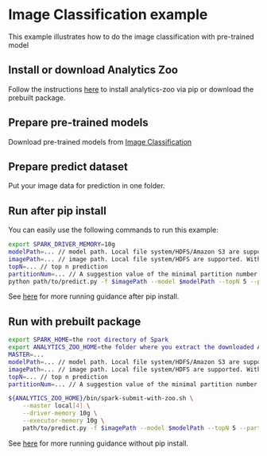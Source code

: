 # Image Classification example
This example illustrates how to do the image classification with pre-trained model

## Install or download Analytics Zoo
Follow the instructions [here](https://analytics-zoo.github.io/master/#PythonUserGuide/install/) to install analytics-zoo via pip or download the prebuilt package.

## Prepare pre-trained models
Download pre-trained models from [Image Classification](https://github.com/intel-analytics/analytics-zoo/blob/master/docs/docs/ProgrammingGuide/image-classification.md)

## Prepare predict dataset
Put your image data for prediction in one folder.

## Run after pip install
You can easily use the following commands to run this example:
```bash
export SPARK_DRIVER_MEMORY=10g
modelPath=... // model path. Local file system/HDFS/Amazon S3 are supported
imagePath=... // image path. Local file system/HDFS are supported. With local file system, the files need to be available on all nodes in the cluster and please use file:///... for local files.
topN=... // top n prediction
partitionNum=... // A suggestion value of the minimal partition number
python path/to/predict.py -f $imagePath --model $modelPath --topN 5 --partition_num ${partitionNum}
```
See [here](https://analytics-zoo.github.io/master/#PythonUserGuide/run/#run-after-pip-install) for more running guidance after pip install.

## Run with prebuilt package
```bash
export SPARK_HOME=the root directory of Spark
export ANALYTICS_ZOO_HOME=the folder where you extract the downloaded Analytics Zoo zip package
MASTER=...
modelPath=... // model path. Local file system/HDFS/Amazon S3 are supported
imagePath=... // image path. Local file system/HDFS are supported. With local file system, the files need to be available on all nodes in the cluster and please use file:///... for local files.
topN=... // top n prediction
partitionNum=... // A suggestion value of the minimal partition number

${ANALYTICS_ZOO_HOME}/bin/spark-submit-with-zoo.sh \
    --master local[4] \
    --driver-memory 10g \
    --executor-memory 10g \
    path/to/predict.py -f $imagePath --model $modelPath --topN 5 --partition_num ${partitionNum}
```
See [here](https://analytics-zoo.github.io/master/#PythonUserGuide/run/#run-without-pip-install) for more running guidance without pip install.
